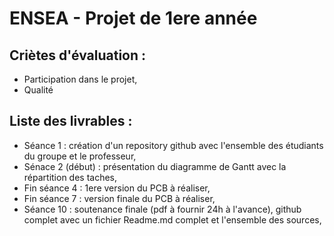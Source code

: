 # ENSEA - Projet de 1ere année

## Criètes d'évaluation : 
* Participation dans le projet,
* Qualité 


## Liste des livrables :
* Séance 1 : création d'un repository github avec l'ensemble des étudiants du groupe et le professeur,
* Sénace 2 (début) : présentation du diagramme de Gantt avec la répartition des taches,
* Fin séance 4 : 1ere version du PCB à réaliser,
* Fin séance 7 : version finale du PCB à réaliser,
* Séance 10 : soutenance finale (pdf à fournir 24h à l'avance), github complet avec un fichier Readme.md complet et l'ensemble des sources,
